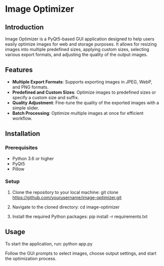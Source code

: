 # Image Optimizer

## Introduction
Image Optimizer is a PyQt5-based GUI application designed to help users easily optimize images for web and storage purposes. It allows for resizing images into multiple predefined sizes, applying custom sizes, selecting various export formats, and adjusting the quality of the output images.

## Features
- **Multiple Export Formats**: Supports exporting images in JPEG, WebP, and PNG formats.
- **Predefined and Custom Sizes**: Optimize images to predefined sizes or specify a custom size and suffix.
- **Quality Adjustment**: Fine-tune the quality of the exported images with a simple slider.
- **Batch Processing**: Optimize multiple images at once for efficient workflow.

## Installation

### Prerequisites
- Python 3.6 or higher
- PyQt5
- Pillow

### Setup
1. Clone the repository to your local machine:
git clone https://github.com/yourusername/image-optimizer.git

2. Navigate to the cloned directory:
cd image-optimizer

3. Install the required Python packages:
pip install -r requirements.txt

## Usage
To start the application, run:
python app.py

Follow the GUI prompts to select images, choose output settings, and start the optimization process.
